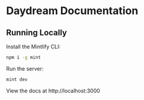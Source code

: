# Daydream Documentation

## Running Locally

Install the Mintlify CLI:

```bash
npm i -g mint
```

Run the server:

```bash
mint dev
```

View the docs at http://localhost:3000
